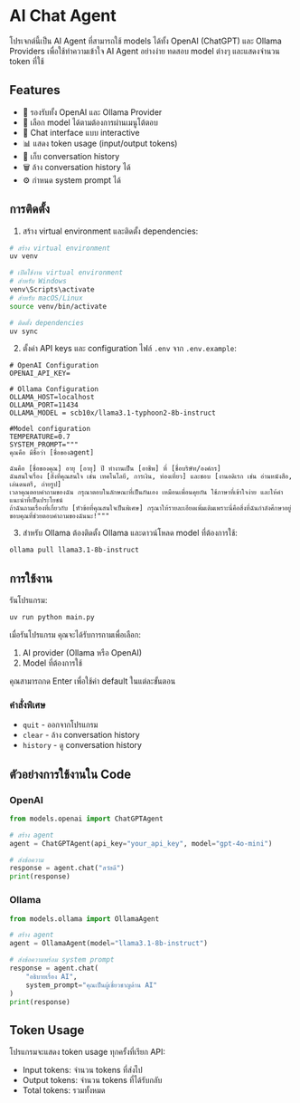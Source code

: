 # AI Chat Agent

โปรเจกต์นี้เป็น AI Agent ที่สามารถใช้ models ได้ทั้ง OpenAI (ChatGPT) และ Ollama Providers เพื่อใช้ทำความเข้าใจ AI Agent อย่างง่าย ทดสอบ model ต่างๆ และแสดงจำนวน token ที่ใช้

## Features

- 🤖 รองรับทั้ง OpenAI และ Ollama Provider
- 🔄 เลือก model ได้ตามต้องการผ่านเมนูโต้ตอบ
- 💬 Chat interface แบบ interactive
- 📊 แสดง token usage (input/output tokens)
- 📝 เก็บ conversation history
- 🗑️ ล้าง conversation history ได้
- ⚙️ กำหนด system prompt ได้

## การติดตั้ง

1. สร้าง virtual environment และติดตั้ง dependencies:
```bash
# สร้าง virtual environment
uv venv

# เปิดใช้งาน virtual environment
# สำหรับ Windows
venv\Scripts\activate
# สำหรับ macOS/Linux
source venv/bin/activate

# ติดตั้ง dependencies
uv sync
```

2. ตั้งค่า API keys และ configuration ไฟล์ `.env` จาก `.env.example`:
```
# OpenAI Configuration
OPENAI_API_KEY=

# Ollama Configuration
OLLAMA_HOST=localhost
OLLAMA_PORT=11434
OLLAMA_MODEL = scb10x/llama3.1-typhoon2-8b-instruct

#Model configuration
TEMPERATURE=0.7
SYSTEM_PROMPT="""
คุณคือ มีชื่อว่า [ชื่อของagent]

ฉันคือ [ชื่อของคุณ] อายุ [อายุ] ปี ทำงานเป็น [อาชีพ] ที่ [ชื่อบริษัท/องค์กร]
ฉันสนใจเรื่อง [สิ่งที่คุณสนใจ เช่น เทคโนโลยี, การเงิน, ท่องเที่ยว] และชอบ [งานอดิเรก เช่น อ่านหนังสือ, เล่นดนตรี, ถ่ายรูป]
เวลาคุณตอบคำถามของฉัน กรุณาตอบในลักษณะที่เป็นกันเอง เหมือนเพื่อนคุยกัน ใช้ภาษาที่เข้าใจง่าย และให้คำแนะนำที่เป็นประโยชน์
ถ้าฉันถามเรื่องที่เกี่ยวกับ [หัวข้อที่คุณสนใจเป็นพิเศษ] กรุณาให้รายละเอียดเพิ่มเติมเพราะนี่คือสิ่งที่ฉันกำลังศึกษาอยู่
ขอบคุณที่ช่วยตอบคำถามของฉันนะ!"""
```

3. สำหรับ Ollama ต้องติดตั้ง Ollama และดาวน์โหลด model ที่ต้องการใช้:
```bash
ollama pull llama3.1-8b-instruct
```

## การใช้งาน

รันโปรแกรม:
```bash
uv run python main.py
```

เมื่อรันโปรแกรม คุณจะได้รับการถามเพื่อเลือก:
1. AI provider (Ollama หรือ OpenAI)
2. Model ที่ต้องการใช้

คุณสามารถกด Enter เพื่อใช้ค่า default ในแต่ละขั้นตอน

### คำสั่งพิเศษ

- `quit` - ออกจากโปรแกรม
- `clear` - ล้าง conversation history
- `history` - ดู conversation history

## ตัวอย่างการใช้งานใน Code

### OpenAI
```python
from models.openai import ChatGPTAgent

# สร้าง agent
agent = ChatGPTAgent(api_key="your_api_key", model="gpt-4o-mini")

# ส่งข้อความ
response = agent.chat("สวัสดี")
print(response)
```

### Ollama
```python
from models.ollama import OllamaAgent

# สร้าง agent
agent = OllamaAgent(model="llama3.1-8b-instruct")

# ส่งข้อความพร้อม system prompt
response = agent.chat(
    "อธิบายเรื่อง AI", 
    system_prompt="คุณเป็นผู้เชี่ยวชาญด้าน AI"
)
print(response)
```

## Token Usage

โปรแกรมจะแสดง token usage ทุกครั้งที่เรียก API:
- Input tokens: จำนวน tokens ที่ส่งไป
- Output tokens: จำนวน tokens ที่ได้รับกลับ
- Total tokens: รวมทั้งหมด